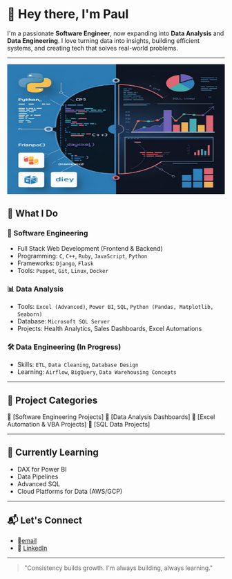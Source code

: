 # 👋 Hey there, I'm Paul 

I'm a passionate **Software Engineer**, now expanding into **Data Analysis** and **Data Engineering**. I love turning data into insights, building efficient systems, and creating tech that solves real-world problems.

---

<div style="text-align:center;">
    <img src="Tech.jpeg" alt="SE" width="700" height="300">
</div>


## 💼 What I Do

### 🔧 Software Engineering
- Full Stack Web Development (Frontend & Backend)
- Programming: `C`, `C++`, `Ruby`, `JavaScript`, `Python`
- Frameworks: `Django`, `Flask`
- Tools: `Puppet`, `Git`, `Linux`, `Docker`

### 📊 Data Analysis
- Tools: `Excel (Advanced)`, `Power BI`, `SQL`, `Python (Pandas, Matplotlib, Seaborn)`
- Database: `Microsoft SQL Server`
- Projects: Health Analytics, Sales Dashboards, Excel Automations

### 🛠️ Data Engineering (In Progress)
- Skills: `ETL`, `Data Cleaning`, `Database Design`
- Learning: `Airflow`, `BigQuery`, `Data Warehousing Concepts`

---

## 📁 Project Categories

🔹 [Software Engineering Projects]
🔹 [Data Analysis Dashboards]
🔹 [Excel Automation & VBA Projects] 
🔹 [SQL Data Projects]

---

## 🧠 Currently Learning
- DAX for Power BI
- Data Pipelines
- Advanced SQL
- Cloud Platforms for Data (AWS/GCP)

---

## 📬 Let's Connect

- 📧[email](Tunmisejayeoba@email.com) 
- 💼 [LinkedIn](https://www.linkedin.com/in/jayking-paul-771654203/)
 

---

> "Consistency builds growth. I'm always building, always learning."

